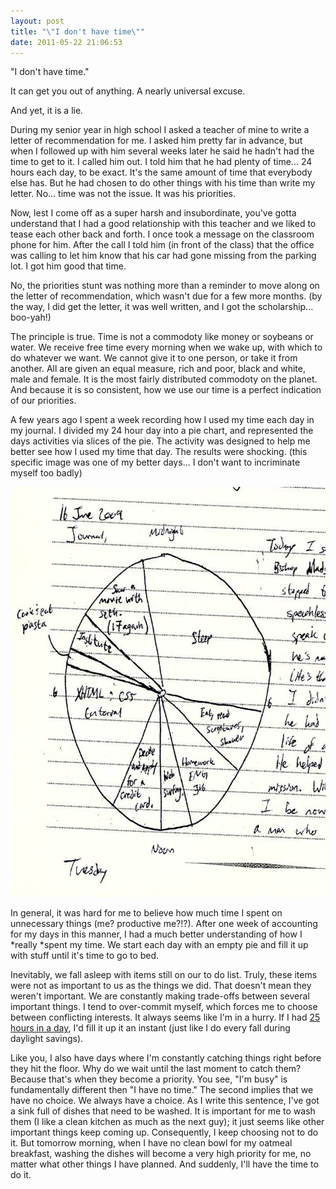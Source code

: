 ```yaml
---
layout: post
title: "\"I don't have time\""
date: 2011-05-22 21:06:53
---
```


"I don't have time."

It can get you out of anything. A nearly universal excuse.

And yet, it is a lie.

During my senior year in high school I asked a teacher of mine to write a letter of recommendation for me. I asked him pretty far in advance, but when I followed up with him several weeks later he said he hadn't had the time to get to it. I called him out. I told him that he had plenty of time... 24 hours each day, to be exact. It's the same amount of time that everybody else has. But he had chosen to do other things with his time than write my letter. No... time was not the issue. It was his priorities.

Now, lest I come off as a super harsh and insubordinate, you've gotta understand that I had a good relationship with this teacher and we liked to tease each other back and forth. I once took a message on the classroom phone for him. After the call I told him (in front of the class) that the office was calling to let him know that his car had gone missing from the parking lot. I got him good that time.

No, the priorities stunt was nothing more than a reminder to move along on the letter of recommendation, which wasn't due for a few more months. (by the way, I did get the letter, it was well written, and I got the scholarship... boo-yah!)

The principle is true. Time is not a commodoty like money or soybeans or water. We receive free time every morning when we wake up, with which to do whatever we want. We cannot give it to one person, or take it from another. All are given an equal measure, rich and poor, black and white, male and female. It is the most fairly distributed commodoty on the planet. And because it is so consistent, how we use our time is a perfect indication of our priorities.

A few years ago I spent a week recording how I used my time each day in my journal. I divided my 24 hour day into a pie chart, and represented the days activities via slices of the pie. The activity was designed to help me better see how I used my time that day. The results were shocking. (this specific image was one of my better days... I don't want to incriminate myself too badly)

<p style="text-align: center;">
  <img alt="A pie chart of the day's activities." class="size-full wp-image-481" src="/assets/images/accounting-for-my-time.jpg" style="width: 727px; height: 656px;" title="I don't have time" />
</p>

In general, it was hard for me to believe how much time I spent on unnecessary things (me? productive me?!?). After one week of accounting for my days in this manner, I had a much better understanding of how I *really *spent my time. We start each day with an empty pie and fill it up with stuff until it's time to go to bed.

Inevitably, we fall asleep with items still on our to do list. Truly, these items were not as important to us as the things we did. That doesn't mean they weren't important. We are constantly making trade-offs between several important things. I tend to over-commit myself, which forces me to choose between conflicting interests. It always seems like I'm in a hurry. If I had <a href="http://www.bobsbiltong.co.uk/images/upload/Bar%20One_300x300.jpg" target="_blank" title="Bar One (for a 25 Hour Day)">25 hours in a day</a>, I'd fill it up it an instant (just like I do every fall during daylight savings).

Like you, I also have days where I'm constantly catching things right before they hit the floor. Why do we wait until the last moment to catch them? Because that's when they become a priority. You see, "I'm busy" is fundamentally different then "I have no time." The second implies that we have no choice. We always have a choice. As I write this sentence, I've got a sink full of dishes that need to be washed. It is important for me to wash them (I like a clean kitchen as much as the next guy); it just seems like other important things keep coming up. Consequently, I keep choosing not to do it. But tomorrow morning, when I have no clean bowl for my oatmeal breakfast, washing the dishes will become a very high priority for me, no matter what other things I have planned. And suddenly, I'll have the time to do it.
